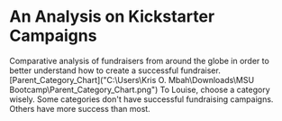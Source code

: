 # An Analysis on Kickstarter Campaigns
Comparative analysis of fundraisers from around the globe in order to better understand how to create a successful fundraiser.
[Parent_Category_Chart]("C:\Users\Kris O. Mbah\Downloads\MSU Bootcamp\Parent_Category_Chart.png")
To Louise, choose a category wisely. Some categories don't have successful fundraising campaigns. Others have more success than most.

